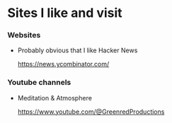 # Sites I like and visit


### Websites

- Probably obvious that I like Hacker News

    https://news.ycombinator.com/

### Youtube channels

- Meditation & Atmosphere

    https://www.youtube.com/@GreenredProductions
